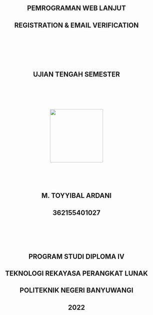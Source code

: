 <h2 align="center">PEMROGRAMAN WEB LANJUT</h2>
<h2 align="center">REGISTRATION & EMAIL VERIFICATION</h2>
<br>
    <br>
        <br>
            <br>
                <br>
                    <h2 align="center">UJIAN TENGAH SEMESTER</h2>
                <br>
            <br>
        <br>
        <br>
            <p align="center"><img src="https://poliwangi.ac.id/wp-content/uploads/2020/12/logo-poliwangi.png" width ="170"></p>
        <br>
            <br>
                <br>
                    <h2 align="center">M. TOYYIBAL ARDANI</h2>
                    <h2 align="center">362155401027</h2>
                <br>
            <br>
        <br>
    <br>
        <h2 align="center">PROGRAM STUDI DIPLOMA IV</h2>
        <h2 align="center">TEKNOLOGI REKAYASA PERANGKAT LUNAK</h2>
        <h2 align="center">POLITEKNIK NEGERI BANYUWANGI</h2>
        <h2 align="center">2022</h2>
